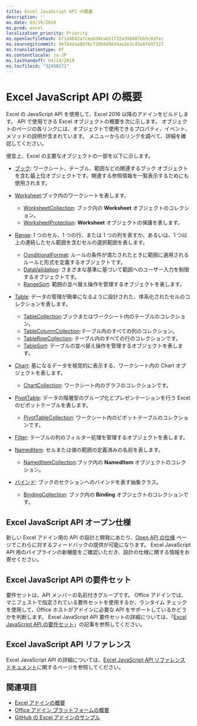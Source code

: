 ```yaml
---
title: Excel JavaScript API の概要
description: ''
ms.date: 03/19/2019
ms.prod: excel
localization_priority: Priority
ms.openlocfilehash: bf1d4642a7ceeb34eab51722a398887bb5c03fec
ms.sourcegitcommit: 9e7b4daa8d76c710b9d9dd4ae2e3c45e8fe07127
ms.translationtype: HT
ms.contentlocale: ja-JP
ms.lasthandoff: 04/24/2019
ms.locfileid: "32450171"
---
```

# <a name="excel-javascript-api-overview"></a>Excel JavaScript API の概要

Excel の JavaScript API を使用して、Excel 2016 以降のアドインをビルドします。 API で使用できる Excel オブジェクトの概要を次に示します。 オブジェクトのページの各リンクには、オブジェクトで使用できるプロパティ、イベント、メソッドの説明が含まれています。 メニューからのリンクを調べて、詳細を確認してください。

便宜上、Excel の主要なオブジェクトの一部を以下に示します。 

- [ブック](/javascript/api/excel/excel.workbook): ワークシート、テーブル、範囲などの関連するブック オブジェクトを含む最上位オブジェクトです。関連する参照情報を一覧表示するためにも使用されます。

- [Worksheet](/javascript/api/excel/excel.worksheet):ブック内のワークシートを表します。 
    - [WorksheetCollection](/javascript/api/excel/excel.worksheetcollection): ブック内の **Worksheet** オブジェクトのコレクション。
    - [WorksheetProtection](/javascript/api/excel/excel.worksheetprotection): **Worksheet** オブジェクトの保護を表します。

- [Range](/javascript/api/excel/excel.range): 1 つのセル、1 つの行、または 1 つの列を表すか、あるいは、1 つ以上の連続したセル範囲を含むセルの選択範囲を表します。
    - [ConditionalFormat](/javascript/api/excel/excel.conditionalformat): ルールの条件が満たされたときに範囲に適用されるルールと形式を定義するオブジェクトです。
    - [DataValidation](/javascript/api/excel/excel.datavalidation): さまざまな基準に基づいて範囲へのユーザー入力を制限するオブジェクトです。
    - [RangeSort](/javascript/api/excel/excel.rangesort): 範囲の並べ替え操作を管理するオブジェクトを表します。

- [Table](/javascript/api/excel/excel.table): データの管理が簡単になるように設計された、体系化されたセルのコレクションを表します。
    - [TableCollection](/javascript/api/excel/excel.tablecollection):ブックまたはワークシート内のテーブルのコレクション。
    - [TableColumnCollection](/javascript/api/excel/excel.tablecolumncollection):テーブル内のすべての列のコレクション。
    - [TableRowCollection](/javascript/api/excel/excel.tablerowcollection): テーブル内のすべての行のコレクションです。
    - [TableSort](/javascript/api/excel/excel.tablesort): テーブルの並べ替え操作を管理するオブジェクトを表します。

- [Chart](/javascript/api/excel/excel.chart): 基になるデータを視覚的に表示する、ワークシート内の Chart オブジェクトを表します。
    - [ChartCollection](/javascript/api/excel/excel.chartcollection): ワークシート内のグラフのコレクションです。
    
- [PivotTable](/javascript/api/excel/excel.pivottable): データの階層型のグループ化とプレゼンテーションを行う Excel のピボットテーブルを表します。 
    - [PivotTableCollection](/javascript/api/excel/excel.pivottablecollection): ワークシート内のピボットテーブルのコレクションです。

- [Filter](/javascript/api/excel/excel.filter): テーブルの列のフィルター処理を管理するオブジェクトを表します。

- [NamedItem](/javascript/api/excel/excel.nameditem): セルまたは値の範囲の定義済みの名前を表します。 
    - [NamedItemCollection](/javascript/api/excel/excel.nameditemcollection):ブック内の **NamedItem** オブジェクトのコレクション。

- [バインド](/javascript/api/excel/excel.binding): ブックのセクションへのバインドを表す抽象クラス。
    - [BindingCollection](/javascript/api/excel/excel.bindingcollection): ブック内の **Binding** オブジェクトのコレクションです。

## <a name="excel-javascript-api-open-specifications"></a>Excel JavaScript API オープン仕様

新しい Excel アドイン用の API の設計と開発にあたり、[Open API の仕様](../openspec.md) ページでこれらに対するフィードバックの提供が可能になります。 Excel JavaScript API 用のパイプラインの新機能をご確認いただき、設計の仕様に関する情報をお寄せください。

## <a name="excel-javascript-api-requirement-sets"></a>Excel JavaScript API の要件セット

要件セットは、API メンバーの名前付きグループです。 Office アドインでは、マニフェストで指定されている要件セットを使用するか、ランタイム チェックを使用して、Office ホストがアドインに必要な API をサポートしているかどうかを判断します。 Excel JavaScript API 要件セットの詳細については、「[Excel JavaScript API の要件セット](../requirement-sets/excel-api-requirement-sets.md)」の記事を参照してください。

## <a name="excel-javascript-api-reference"></a>Excel JavaScript API リファレンス

Excel JavaScript API の詳細については、[Excel JavaScript API リファレンス ドキュメント](/javascript/api/excel)に関するページを参照してください。

## <a name="see-also"></a>関連項目

- [Excel アドインの概要](/office/dev/add-ins/excel/excel-add-ins-overview)
- [Office アドイン プラットフォームの概要](/office/dev/add-ins/overview/office-add-ins)
- [GitHub の Excel アドインのサンプル](https://github.com/OfficeDev?utf8=%E2%9C%93&q=Excel)

